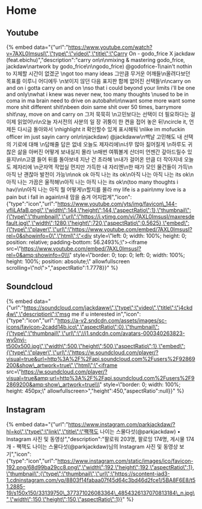# Home

## Youtube

{% embed data="{\"url\":\"https://www.youtube.com/watch?v=7AXL0ImsusI\",\"type\":\"video\",\"title\":\"Carry On - godo\_frice X jackdaw \(feat.ebichu\)\",\"description\":\"carry on\\n\\nmixing & mastering godo\_frice, jackdaw\\nartwork by godo\_frice\\n\\ngodo\_frice\) @godofrice-1\\nain\'t nothin to 지체할 시간이 없겠군 \\ngot too many ideas 그만큼 무거운 어깨들\\n올려다보던 목표를 이루니 어디에두 \\n보이지 않던 다음 표지판 함께 없어진 선택들\\n\\ncarry on and on i gotta carry on and on \\nso that i could beyond your limits i\'ll be one and only\\nwhat i knew was never new, too many thoughts \\nused to be in coma in ma brain need to drive on autobahn\\n\\nwant some more want some more shit different shit\\nbeen doin same shit over 50 times, barrymore shit\\nay, move on and carry on 그저 묵묵히 \\n고민보다는 선택이 더 필요하다는 걸 이제 읽었어\\n\\n오늘 자서전의 사분의 일 장 귀퉁이 한 켠을 접어 놓은 뒤\\ncircle it, 언제든 다시금 돌아와서 \\nhighlight it 확인할수 있게 표시해둬 \\nlike im mofuckin officer im just sayin carry on\\n\\njackdaw\) @jackdaww\\n백날 고민해도 내 선택의 기로에 대해 \\n답해줄 답은 없네 오늘도 제자리에\\n너무 많아 짊어질게 \\n하루도 귀찮은 삶을 아버진 어떻게 보내실지 몰라 \\n매번 여쭤볼게 산더미 언젠간 갚아드릴수 있을지\\n\\n고갤 들어 뒤를 돌아보네 지난 건 초라해 \\n내가 걸어온 만큼 더 작아지네 오늘도 제자리에 \\n군자역 작업실 먼지만 가득한 내 자리엔\\n한 때가 모인 물건들이 가득\\n아직 난 괜찮아 발전이 가능\\n\\nok ok 아직 나는 its ok\\n아직 나는 아직 나는 its ok\\n아직 나는 가끔은 울적해\\n아직 나는 아직 나는 its ok\\n\(too many thoughts i hav\)\\n\\n아직 나는 아직 뭘 어떻게\\n할지를 몰라 my life is a pain\\nmy love is a pain but i fall in again\\n내 맘을 숨겨 어지럽게\",\"icon\":{\"type\":\"icon\",\"url\":\"https://www.youtube.com/yts/img/favicon\_144-vfliLAfaB.png\",\"width\":144,\"height\":144,\"aspectRatio\":1},\"thumbnail\":{\"type\":\"thumbnail\",\"url\":\"https://i.ytimg.com/vi/7AXL0ImsusI/maxresdefault.jpg\",\"width\":1280,\"height\":720,\"aspectRatio\":0.5625},\"embed\":{\"type\":\"player\",\"url\":\"https://www.youtube.com/embed/7AXL0ImsusI?rel=0&showinfo=0\",\"html\":\"<div style=\\\"left: 0; width: 100%; height: 0; position: relative; padding-bottom: 56.2493%;\\\"><iframe src=\\\"https://www.youtube.com/embed/7AXL0ImsusI?rel=0&amp;showinfo=0\\\" style=\\\"border: 0; top: 0; left: 0; width: 100%; height: 100%; position: absolute;\\\" allowfullscreen scrolling=\\\"no\\\"></iframe></div>\",\"aspectRatio\":1.7778}}" %}



## Soundcloud

{% embed data="{\"url\":\"https://soundcloud.com/jackdaww\",\"type\":\"video\",\"title\":\"j4ckd4w\",\"description\":\"msg me if u interested in\",\"icon\":{\"type\":\"icon\",\"url\":\"https://a-v2.sndcdn.com/assets/images/sc-icons/favicon-2cadd14b.ico\",\"aspectRatio\":0},\"thumbnail\":{\"type\":\"thumbnail\",\"url\":\"//i1.sndcdn.com/avatars-000340263823-wy0nvi-t500x500.jpg\",\"width\":500,\"height\":500,\"aspectRatio\":1},\"embed\":{\"type\":\"player\",\"url\":\"https://w.soundcloud.com/player/?visual=true&url=http%3A%2F%2Fapi.soundcloud.com%2Fusers%2F92869200&show\_artwork=true\",\"html\":\"<iframe src=\\\"https://w.soundcloud.com/player/?visual=true&amp;url=http%3A%2F%2Fapi.soundcloud.com%2Fusers%2F92869200&amp;show\_artwork=true\\\" style=\\\"border: 0; width: 100%; height: 450px;\\\" allowfullscreen></iframe>\",\"height\":450,\"aspectRatio\":null}}" %}



## Instagram

{% embed data="{\"url\":\"https://www.instagram.com/parkjackdaw/?hl=ko\",\"type\":\"link\",\"title\":\"짹잭도 나이는 스물다섯\(@parkjackdaw\) • Instagram 사진 및 동영상\",\"description\":\"팔로워 203명, 팔로잉 174명, 게시물 174개 - 짹잭도 나이는 스물다섯\(@parkjackdaw\)님의 Instagram 사진 및 동영상 보기\",\"icon\":{\"type\":\"icon\",\"url\":\"https://www.instagram.com/static/images/ico/favicon-192.png/68d99ba29cc8.png\",\"width\":192,\"height\":192,\"aspectRatio\":1},\"thumbnail\":{\"type\":\"thumbnail\",\"url\":\"https://scontent-iad3-1.cdninstagram.com/vp/8803f14fabaa07f45d64c3bd46d2fce1/5BA8F6E8/t51.2885-19/s150x150/33139750\_377371026083364\_4854326137070813184\_n.jpg\",\"width\":150,\"height\":150,\"aspectRatio\":1}}" %}

